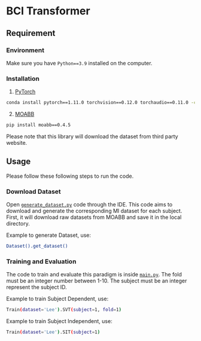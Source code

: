 # BCI Transformer

## Requirement
### Environment
Make sure you have `Python==3.9` installed on the computer.

### Installation
1. [PyTorch](pytorch.org)
```bash
conda install pytorch==1.11.0 torchvision==0.12.0 torchaudio==0.11.0 -c pytorch
```

2. [MOABB](http://moabb.neurotechx.com/docs/generated/moabb.datasets.BNCI2014001.html)
```bash
pip install moabb==0.4.5
```
   Please note that this library will download the dataset from third party website.


## Usage
Please follow these following steps to run the code.
### Download Dataset
Open [`generate_dataset.py`](https://github.com/dreamsentropy/BCITransformer/blob/main/generate_dataset.py) code through the IDE.
This code aims to download and generate the corresponding MI dataset for each subject. First, it will download raw datasets from MOABB and save it in the local directory.

Example to generate Dataset, use:
```bash
Dataset().get_dataset()
```

### Training and Evaluation
The code to train and evaluate this paradigm is inside [`main.py`](https://github.com/dreamsentropy/BCITransformer/blob/main/main.py). 
The fold must be an integer number between 1-10. The subject must be an integer represent the subject ID. 

Example to  train Subject Dependent, use:
```bash
Train(dataset='Lee').SVT(subject=1, fold=1) 
```

Example to  train Subject Independent, use:
```bash
Train(dataset='Lee').SIT(subject=1) 
```


